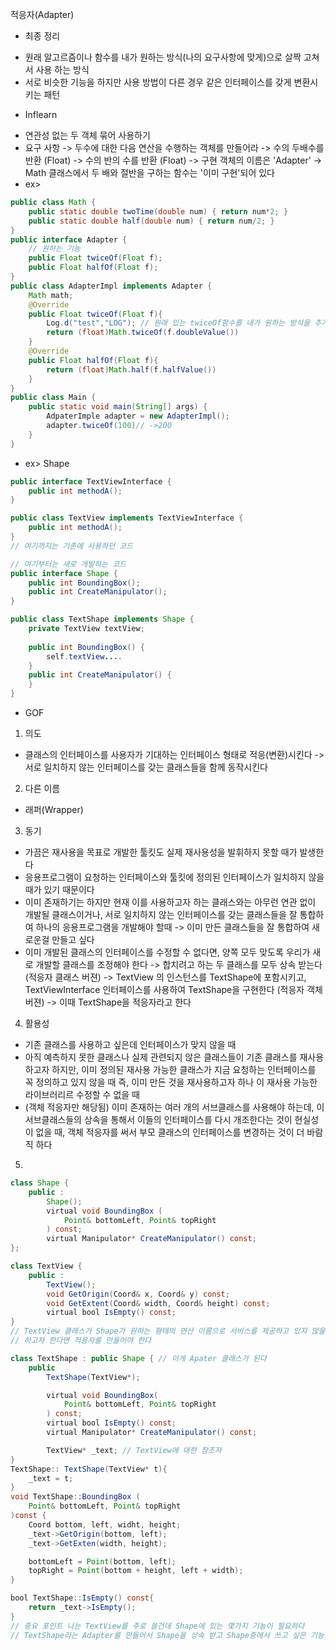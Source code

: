 적응자(Adapter)
* 최종 정리
- 원래 알고르즘이나 함수를 내가 원하는 방식(나의 요구사항에 맞게)으로 살짝 고쳐서 사용 하는 방식
- 서로 비슷한 기능을 하지만 사용 방법이 다른 경우 같은 인터페이스를 갖게 변환시키는 패턴

* Inflearn
- 연관성 없는 두 객체 묶어 사용하기
- 요구 사항
-> 두수에 대한 다음 연산을 수행하는 객체를 만들어라
-> 수의 두배수를 반환 (Float)
-> 수의 반의 수를 반환 (Float)
-> 구현 객체의 이름은 'Adapter'
-> Math 클래스에서 두 배와 절반을 구하는 함수는 '이미 구현'되어 있다
- ex>
```java
public class Math {
    public static double twoTime(double num) { return num*2; }
    public static double half(double num) { return num/2; }
}
public interface Adapter {
    // 원하는 기능
    public Float twiceOf(Float f);
    public Float halfOf(Float f);
}
public class AdapterImpl implements Adapter {
    Math math;
    @Override
    public Float twiceOf(Float f){
        Log.d("test","LOG"); // 원래 있는 twiceOf함수를 내가 원하는 방식을 추가하여 사용 한다 (adpating)
        return (float)Math.twiceOf(f.doubleValue())
    }
    @Override
    public Float halfOf(Float f){
        return (float)Math.half(f.halfValue())
    }
}
public class Main {
    public static void main(String[] args) {
        AdpaterImple adapter = new AdapterImpl();
        adapter.twiceOf(100)// ->200
    }
}
```
- ex> Shape
```java
public interface TextViewInterface {
    public int methodA();
}

public class TextView implements TextViewInterface {
    public int methodA();
}
// 여기까지는 기존에 사용하던 코드

// 여기부터는 새로 개발하는 코드
public interface Shape {
    public int BoundingBox();
    public int CreateManipulator();
}

public class TextShape implements Shape {
    private TextView textView;
    
    public int BoundingBox() {
        self.textView....
    }
    public int CreateManipulator() {
    }
}
```

* GOF
1. 의도 
- 클래스의 인터페이스를 사용자가 기대하는 인터페이스 형태로 적응(변환)시킨다
    -> 서로 일치하지 않는 인터페이스를 갖는 클래스들을 함께 동작시킨다 

2. 다른 이름
- 래퍼(Wrapper)

3. 동기
- 가끔은 재사용을 목표로 개발한 툴킷도 실제 재사용성을 발휘하지 못할 때가 발생한다
- 응용프로그램이 요청하는 인터페이스와 툴킷에 정의된 인터페이스가 일치하지 않을 때가 있기 때문이다
- 이미 존재하기는 하지만 현재 이를 사용하고자 하는 클래스와는 아무런 연관 없이 개발될 클래스이거나, 서로 일치하지 않는 인터페이스를 갖는 클래스들을 잘 통합하여 하나의 응용프로그램을 개발해야 할때 -> 이미 만든 클래스들을 잘 통합하여 새로운걸 만들고 싶다
- 이미 개발된 클래스의 인터페이스를 수정할 수 없다면, 양쪽 모두 맞도록 우리가 새로 개발할 클래스를 조정해야 한다
    -> 합치려고 하는 두 클래스를 모두 상속 받는다 (적응자 클래스 버젼)
    -> TextView 의 인스턴스를 TextShape에 포함시키고, TextViewInterface 인터페이스를 사용하여 TextShape을 구현한다 (적응자 객체 버젼)
        -> 이때 TextShape을 적응자라고 한다

4. 활용성
- 기존 클래스를 사용하고 싶은데 인터페이스가 맞지 않을 때
- 아직 예측하지 못한 클래스나 실제 관련되지 않은 클래스들이 기존 클래스를 재사용하고자 하지만, 이미 정의된 재사용 가능한 클래스가
  지금 요청하는 인터페이스를 꼭 정의하고 있지 않을 때
  즉, 이미 만든 것을 재사용하고자 하나 이 재사용 가능한 라이브러리르 수정할 수 없을 때
- (객체 적응자만 해당됨) 이미 존재하는 여러 개의 서브클래스를 사용해야 하는데, 이 서브클래스들의 상속을 통해서 이들의 인터페이스를
  다시 개조한다는 것이 현실성이 없을 때, 객체 적응자를 써서 부모 클래스의 인터페이스를 변경하는 것이 더 바람직 하다

5. 

```java
class Shape {
    public :
        Shape();
        virtual void BoundingBox (
            Point& bottomLeft, Point& topRight
        ) const;
        virtual Manipulator* CreateManipulator() const;
};

class TextView {
    public : 
        TextView();
        void GetOrigin(Coord& x, Coord& y) const;
        void GetExtent(Coord& width, Coord& height) const;
        virtual bool IsEmpty() const;
}
// TextView 클래스가 Shape가 원하는 형태의 연산 이름으로 서비스를 제공하고 있지 않을 때라도 TextView 클래스를 사용
// 하고자 한다면 적응자를 만들어야 한다

class TextShape : public Shape { // 이게 Apater 클래스가 된다
    public 
        TextShape(TextView*);

        virtual void BoundingBox(
            Point& bottomLeft, Point& topRight
        ) const;
        virtual bool IsEmpty() const;
        virtual Manipulator* CreateManipulator() const;

        TextView* _text; // TextView에 대한 참조자
}
TextShape:: TextShape(TextView* t){
    _text = t;
}
void TextShape::BoundingBox (
    Point& bottomLeft, Point& topRight
)const {
    Coord bottom, left, widht, height;
    _text->GetOrigin(bottom, left);
    _text->GetExten(width, height);

    bottomLeft = Point(bottom, left);
    topRight = Point(bottom + height, left + width);
}

bool TextShape::IsEmpty() const{
    return _text->IsEmpty();
}
// 중요 포인트 나는 TextView를 주로 쓸건데 Shape에 있는 몇가지 기능이 필요하다
// TextShape라는 Adapter를 만들어서 Shape을 상속 받고 Shape중에서 쓰고 싶은 기능을 TexwView 멤버를 이용하여 구현한다 
```
